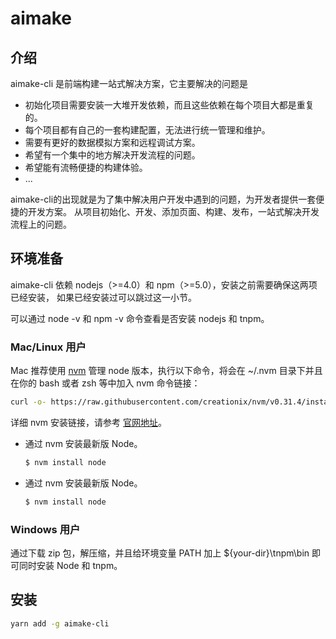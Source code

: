# aimake

## 介绍

aimake-cli 是前端构建一站式解决方案，它主要解决的问题是

* 初始化项目需要安装一大堆开发依赖，而且这些依赖在每个项目大都是重复的。
* 每个项目都有自己的一套构建配置，无法进行统一管理和维护。
* 需要有更好的数据模拟方案和远程调试方案。
* 希望有一个集中的地方解决开发流程的问题。
* 希望能有流畅便捷的构建体验。
* ...

aimake-cli的出现就是为了集中解决用户开发中遇到的问题，为开发者提供一套便捷的开发方案。
从项目初始化、开发、添加页面、构建、发布，一站式解决开发流程上的问题。

## 环境准备

aimake-cli 依赖 nodejs（>=4.0）和 npm（>=5.0），安装之前需要确保这两项已经安装，
如果已经安装过可以跳过这一小节。

可以通过 node -v 和 npm -v 命令查看是否安装 nodejs 和 tnpm。

### Mac/Linux 用户

Mac 推荐使用 [nvm](https://github.com/creationix/nvm) 管理 node 版本，执行以下命令，将会在 ~/.nvm 目录下并且在你的 bash 或者 zsh 等中加入 nvm 命令链接：

```bash
curl -o- https://raw.githubusercontent.com/creationix/nvm/v0.31.4/install.sh | bash
```

详细 nvm 安装链接，请参考 [官网地址](https://github.com/creationix/nvm)。

* 通过 nvm 安装最新版 Node。

  ```bash
  $ nvm install node
  ```

* 通过 nvm 安装最新版 Node。

  ```bash
  $ nvm install node
  ```
### Windows 用户

通过下载 zip 包，解压缩，并且给环境变量 PATH 加上 ${your-dir}\tnpm\bin 即可同时安装 Node 和 tnpm。

## 安装

```bash
yarn add -g aimake-cli
```
